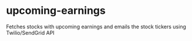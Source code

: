 # upcoming-earnings
Fetches stocks with upcoming earnings and emails the stock tickers using Twilio/SendGrid API
